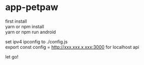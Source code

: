 # app-petpaw
first install <br>
yarn or npm install  <br>
yarn or npm run android  <br>

set ipv4 ipconfig to ./config.js  <br>
export const config = http://xxx.xxx.x.xxx:3000 for localhost api  <br>

let go!
